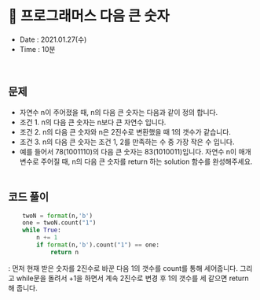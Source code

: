 #  🥳 프로그래머스 다음 큰 숫자
- Date : 2021.01.27(수)
- Time : 10분
<br>

## 문제

- 자연수 n이 주어졌을 때, n의 다음 큰 숫자는 다음과 같이 정의 합니다.
- 조건 1. n의 다음 큰 숫자는 n보다 큰 자연수 입니다.
- 조건 2. n의 다음 큰 숫자와 n은 2진수로 변환했을 때 1의 갯수가 같습니다.
- 조건 3. n의 다음 큰 숫자는 조건 1, 2를 만족하는 수 중 가장 작은 수 입니다.
- 예를 들어서 78(1001110)의 다음 큰 숫자는 83(1010011)입니다.
자연수 n이 매개변수로 주어질 때, n의 다음 큰 숫자를 return 하는 solution 함수를 완성해주세요.
<br><br>

## 코드 풀이

```python
    twoN = format(n,'b')
    one = twoN.count("1")
    while True:
        n += 1
        if format(n,'b').count("1") == one:
            return n
```
: 먼저 현재 받은 숫자를 2진수로 바꾼 다음 1의 갯수를 count를 통해 세어줍니다. 그리고 while문을 돌려서 +1을 하면서 계속 2진수로 변경 후 1의 갯수를 세 같으면 return 해 줍니다.